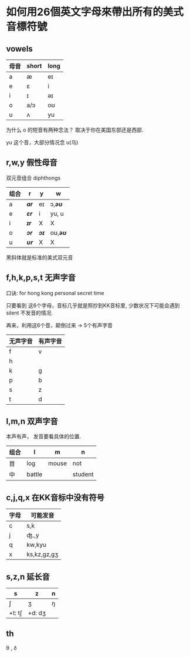 
# 如何用26個英文字母來帶出所有的美式音標符號

## vowels

母音 | short | long
--- | --- | --- 
a | æ | eɪ 
e | ɛ | i
i | ɪ | əɪ
o | a/ɔ | oʊ 
u | ʌ | yu

为什么 o 的短音有两种念法？ 取决于你在美国东部还是西部.

yu 这个音，大部分情况念 u(乌)

## r,w,y 假性母音 

双元音组合 diphthongs

组合 | r | y | w 
--- | --- | --- | --- 
a  | ***ar*** | eɪ | ɔ,***əʊ***
e  | ***ɛr*** | i | yu, u
i  | ***ɪr*** | X | X
o  | ***ɔr*** | ***ɔɪ*** | oʊ,***əʊ***
u  | ***ʊr*** | X | X


黑斜体就是标准的美式双元音

## f,h,k,p,s,t  无声字音

口诀: for hong kong personal secret time

只要看到 这6个字母，音标几乎就是照抄到KK音标里, 少数状况下可能会遇到silent 不发音的情况.

再来，利用这6个音，颠倒过来 -> 5个有声字音

无声字音 | 有声字音
--- | ---
f | v
h | 
k | g
p | b
s | z
t | d


## l,m,n 双声字音

本声有声， 发音要看具体的位置.


组合 | l | m | n
--- | --- | --- | ---
首 |  log | mouse | not
中 | battle |   | student 


## c,j,q,x  在KK音标中没有符号

字母 | 可能发音
--- | --- 
c | s,k
j | ʤ.,y
q | kw,kyu
x | ks,kz,gz,gʒ

## s,z,n 延长音


s | z | n  | 
 --- | --- | --- 
 ʃ |  ʒ | ŋ 
+t: tʃ | +d: dʒ  | 


## th 

θ ,  ð






